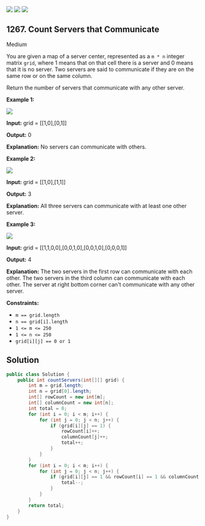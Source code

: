 [![](https://img.shields.io/github/stars/javadev/LeetCode-in-Java?label=Stars&style=flat-square)](https://github.com/javadev/LeetCode-in-Java)
[![](https://img.shields.io/github/forks/javadev/LeetCode-in-Java?label=Fork%20me%20on%20GitHub%20&style=flat-square)](https://github.com/javadev/LeetCode-in-Java/fork)
[![](https://img.shields.io/badge/-LeetCode%20in%20Kotlin-blue?style=flat-square)](https://github.com/javadev/LeetCode-in-Kotlin)

## 1267\. Count Servers that Communicate

Medium

You are given a map of a server center, represented as a `m * n` integer matrix `grid`, where 1 means that on that cell there is a server and 0 means that it is no server. Two servers are said to communicate if they are on the same row or on the same column.

Return the number of servers that communicate with any other server.

**Example 1:**

![](https://assets.leetcode.com/uploads/2019/11/14/untitled-diagram-6.jpg)

**Input:** grid = \[\[1,0],[0,1]]

**Output:** 0

**Explanation:** No servers can communicate with others.

**Example 2:**

**![](https://assets.leetcode.com/uploads/2019/11/13/untitled-diagram-4.jpg)**

**Input:** grid = \[\[1,0],[1,1]]

**Output:** 3

**Explanation:** All three servers can communicate with at least one other server.

**Example 3:**

![](https://assets.leetcode.com/uploads/2019/11/14/untitled-diagram-1-3.jpg)

**Input:** grid = \[\[1,1,0,0],[0,0,1,0],[0,0,1,0],[0,0,0,1]]

**Output:** 4

**Explanation:** The two servers in the first row can communicate with each other. The two servers in the third column can communicate with each other. The server at right bottom corner can't communicate with any other server.

**Constraints:**

*   `m == grid.length`
*   `n == grid[i].length`
*   `1 <= m <= 250`
*   `1 <= n <= 250`
*   `grid[i][j] == 0 or 1`

## Solution

```java
public class Solution {
    public int countServers(int[][] grid) {
        int m = grid.length;
        int n = grid[0].length;
        int[] rowCount = new int[m];
        int[] columnCount = new int[n];
        int total = 0;
        for (int i = 0; i < m; i++) {
            for (int j = 0; j < n; j++) {
                if (grid[i][j] == 1) {
                    rowCount[i]++;
                    columnCount[j]++;
                    total++;
                }
            }
        }
        for (int i = 0; i < m; i++) {
            for (int j = 0; j < n; j++) {
                if (grid[i][j] == 1 && rowCount[i] == 1 && columnCount[j] == 1) {
                    total--;
                }
            }
        }
        return total;
    }
}
```